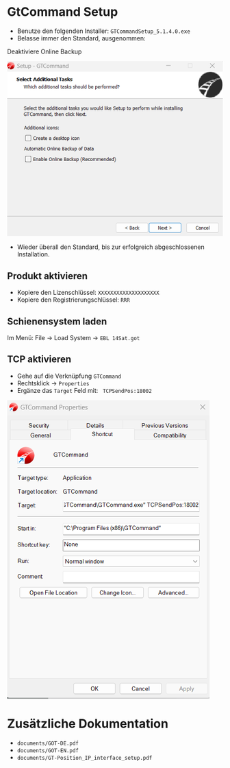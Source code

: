 # GtCommand Setup

- Benutze den folgenden Installer: `GTCommandSetup_5.1.4.0.exe`
- Belasse immer den Standard, ausgenommen: 

Deaktiviere Online Backup

![Deaktiviere Online Backup](images/01_disable_backup.png)
- Wieder überall den Standard, bis zur erfolgreich abgeschlossenen Installation.

## Produkt aktivieren
- Kopiere den Lizenschlüssel: `XXXXXXXXXXXXXXXXXXXX`
- Kopiere den Registrierungschlüssel: `RRR`

## Schienensystem laden
Im Menü: File -> Load System -> `EBL 14Sat.got`

## TCP aktivieren
- Gehe auf die Verknüpfung `GTCommand`
- Rechtsklick -> `Properties`
- Ergänze das `Target` Feld mit: ` TCPSendPos:18002`

![tcpsendpos](images/02_enable_tcp.png)

# Zusätzliche Dokumentation
- `documents/GOT-DE.pdf`
- `documents/GOT-EN.pdf`
- `documents/GT-Position_IP_interface_setup.pdf`


